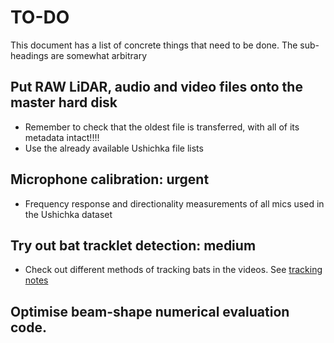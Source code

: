# TO-DO 

This document has a list of concrete things that need to be done. The sub-headings are somewhat arbitrary

## Put RAW LiDAR, audio and video files onto the master hard disk 
* Remember to check that the oldest file is transferred, with all of its metadata intact!!!! 
* Use the already available Ushichka file lists

## Microphone calibration: urgent
* Frequency response and directionality measurements of all mics used in the Ushichka dataset

## Try out bat tracklet detection: medium
* Check out different methods of tracking bats in the videos. See [tracking notes](./brainstorm25.md)

## Optimise beam-shape numerical evaluation code.